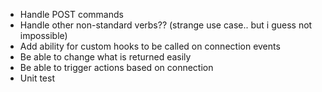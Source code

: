  - Handle POST commands
 - Handle other non-standard verbs?? (strange use case.. but i guess not impossible)
 - Add ability for custom hooks to be called on connection events
  - Be able to change what is returned easily
  - Be able to trigger actions based on connection
 - Unit test
